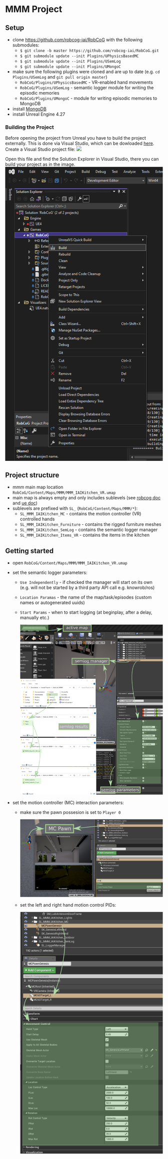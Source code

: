 # MMM Project

## Setup

* clone https://github.com/robcog-iai/RobCoG with the following submodules:
  * `$ git clone -b master https://github.com/robcog-iai/RobCoG.git`
  * `$ git submodule update --init Plugins/UPhysicsBasedMC`
  * `$ git submodule update --init Plugins/USemLog`
  * `$ git submodule update --init Plugins/UMongoC`
* make sure the following plugins were cloned and are up to date (e.g. `cd Plugins/USemLog` and `git pull origin master`)  
  * `RobCoG/Plugins/UPhysicsBasedMC` - VR-enabled hand movements
  * `RobCoG/Plugins/USemLog` - semantic logger module for writing the episodic memories
  * `RobCoG/Plugins/UMongoC` - module for writing episodic memories to MongoDB
* install [MongoDB](https://docs.mongodb.com/manual/tutorial/install-mongodb-on-windows/)
* install Unreal Engine 4.27

### Building the Project
Before opening the project from Unreal you have to build the project externally. This is done via Visual Studio, which can be 
dowloaded [here](https://visualstudio.microsoft.com/). 
Create a Visual Studio project file:
![](Img/vs_solution_file)

Open this file and find the Solution Explorer in Visual Studio, there you can build your project as in the image. 
![](Img/vs_build.png)

## Project structure

* mmm main map location `RobCoG/Content/Maps/MMM/MMM_IAIKitchen_VR.umap`
* main map is always empty and only includes sublevels (see [robcog doc](Sublevels.md) and [ue doc](https://docs.unrealengine.com/4.26/en-US/Basics/Levels/LevelsWindow/))
* sublevels are prefixed with `SL_` (`RobCoG/Content/Maps/MMM/*`):
  * `SL_MMM_IAIKitchen_MC` - contains the motion controller (VR) controlled hands
  * `SL_MMM_IAIKitchen_Furniture` - contains the rigged furniture meshes
  * `SL_MMM_IAIKitchen_SemLog` - contains the semantic logger manager
  * `SL_MMM_IAIKitchen_Items_VR` - contains the items in the kitchen

## Getting started

* open `RobCoG/Content/Maps/MMM/MMM_IAIKitchen_VR.umap`
* set the semantic logger parameters:
    * `Use Independently` - if checked the manager will start on its own (e.g. will not be started by a third party API call e.g. knowrob/ros)
    * `Location Paramas` - the name of the map/task/episodes (custom names or autogenerated uuids)
    * `Start Params` - when to start logging (at beginplay, after a delay, manually etc.)

      ![](Img/mmm_semlog.png)
  
  
 

* set the motion controller (MC) interaction parameters:

   * make sure the pawn possesion is set to `Player 0`

      ![](Img/mmm_mc.png)

   * set the left and right hand motion control PIDs:
        
      ![](Img/mmm_mc2.png)   

      
